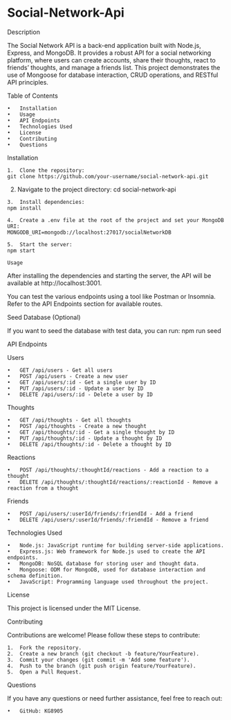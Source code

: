 # Social-Network-Api
Description

The Social Network API is a back-end application built with Node.js, Express, and MongoDB. It provides a robust API for a social networking platform, where users can create accounts, share their thoughts, react to friends’ thoughts, and manage a friends list. This project demonstrates the use of Mongoose for database interaction, CRUD operations, and RESTful API principles.

Table of Contents

	•	Installation
	•	Usage
	•	API Endpoints
	•	Technologies Used
	•	License
	•	Contributing
	•	Questions

Installation

	1.	Clone the repository:
    git clone https://github.com/your-username/social-network-api.git

   2.	Navigate to the project directory:
   cd social-network-api

   	3.	Install dependencies:
    npm install

    4.	Create a .env file at the root of the project and set your MongoDB URI:
    MONGODB_URI=mongodb://localhost:27017/socialNetworkDB

    5.	Start the server:
    npm start

    Usage

After installing the dependencies and starting the server, the API will be available at http://localhost:3001.

You can test the various endpoints using a tool like Postman or Insomnia. Refer to the API Endpoints section for available routes.

Seed Database (Optional)

If you want to seed the database with test data, you can run:
npm run seed

API Endpoints

Users

	•	GET /api/users - Get all users
	•	POST /api/users - Create a new user
	•	GET /api/users/:id - Get a single user by ID
	•	PUT /api/users/:id - Update a user by ID
	•	DELETE /api/users/:id - Delete a user by ID

Thoughts

	•	GET /api/thoughts - Get all thoughts
	•	POST /api/thoughts - Create a new thought
	•	GET /api/thoughts/:id - Get a single thought by ID
	•	PUT /api/thoughts/:id - Update a thought by ID
	•	DELETE /api/thoughts/:id - Delete a thought by ID

Reactions

	•	POST /api/thoughts/:thoughtId/reactions - Add a reaction to a thought
	•	DELETE /api/thoughts/:thoughtId/reactions/:reactionId - Remove a reaction from a thought

Friends

	•	POST /api/users/:userId/friends/:friendId - Add a friend
	•	DELETE /api/users/:userId/friends/:friendId - Remove a friend

Technologies Used

	•	Node.js: JavaScript runtime for building server-side applications.
	•	Express.js: Web framework for Node.js used to create the API endpoints.
	•	MongoDB: NoSQL database for storing user and thought data.
	•	Mongoose: ODM for MongoDB, used for database interaction and schema definition.
	•	JavaScript: Programming language used throughout the project.

License

This project is licensed under the MIT License.

Contributing

Contributions are welcome! Please follow these steps to contribute:

	1.	Fork the repository.
	2.	Create a new branch (git checkout -b feature/YourFeature).
	3.	Commit your changes (git commit -m 'Add some feature').
	4.	Push to the branch (git push origin feature/YourFeature).
	5.	Open a Pull Request.

Questions

If you have any questions or need further assistance, feel free to reach out:

	•	GitHub: KG8905
	


